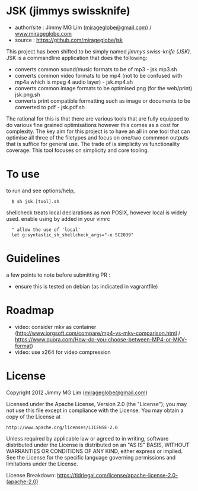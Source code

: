 
# JSK (jimmys swissknife) #

- author/site : Jimmy MG Lim (mirageglobe@gmail.com) / www.mirageglobe.com
- source : https://github.com/mirageglobe/jsk

This project has been shifted to be simply named *jimmys swiss-knife (JSK)*. JSK is a commandline application that does the following:

* converts common sound/music formats to be of mp3 - jsk.mp3.sh
* converts common video formats to be mp4 (not to be confused with mp4a which is mpeg 4 audio layer) - jsk.mp4.sh
* converts common image formats to be optimised png (for the web/print) jsk.png.sh
* converts print compatible formatting such as image or documents to be converted to pdf - jsk.pdf.sh

The rational for this is that there are various tools that are fully equipped to do various fine grained optimisations however this comes as a cost for complexity. The key aim for this project is to have an all in one tool that can optimise all three of the filetypes and focus on one/two commmon outputs that is suffice for general use. The trade of is simplicity vs functionality coverage. This tool focuses on simplicity and core tooling.

# To use #

to run and see options/help,
```
  $ sh jsk.[tool].sh
```

shellcheck treats local declarations as non POSIX, however local is widely used. enable using by added in your vimrc
```
  " allow the use of 'local'
  let g:syntastic_sh_shellcheck_args="-e SC2039"
```

# Guidelines #

a few points to note before submitting PR :

- ensure this is tested on debian (as indicated in vagrantfile)

# Roadmap #

- video: consider mkv as container (http://www.iorgsoft.com/compare/mp4-vs-mkv-comparison.html / https://www.quora.com/How-do-you-choose-between-MP4-or-MKV-format)
- video: use x264 for video compression

# License #

Copyright 2012 Jimmy MG Lim (mirageglobe@gmail.com)

Licensed under the Apache License, Version 2.0 (the "License");
you may not use this file except in compliance with the License.
You may obtain a copy of the License at

    http://www.apache.org/licenses/LICENSE-2.0

Unless required by applicable law or agreed to in writing, software
distributed under the License is distributed on an "AS IS" BASIS,
WITHOUT WARRANTIES OR CONDITIONS OF ANY KIND, either express or implied.
See the License for the specific language governing permissions and
limitations under the License.

License Breakdown: https://tldrlegal.com/license/apache-license-2.0-(apache-2.0)

